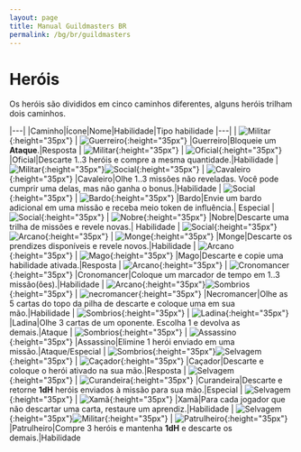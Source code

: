 ```yaml
---
layout: page
title: Manual Guildmasters BR
permalink: /bg/br/guildmasters
---
```

# Heróis #
Os heróis são divididos em cinco caminhos diferentes, alguns heróis trilham dois caminhos.

|---|
|Caminho|Ícone|Nome|Habilidade|Tipo habilidade
|---|
| ![Militar](/assets/img/bg/gm/icons/militar.png){:height="35px"} | ![Guerreiro](/assets/img/bg/gm/icons/guerreiro.png){:height="35px"} |Guerreiro|Bloqueie um **Ataque**.|Resposta
| ![Militar](/assets/img/bg/gm/icons/militar.png){:height="35px"} | ![Oficial](/assets/img/bg/gm/icons/oficial.png){:height="35px"} |Oficial|Descarte 1..3 heróis e compre a mesma quantidade.|Habilidade
| ![Militar](/assets/img/bg/gm/icons/militar.png){:height="35px"}![Social](/assets/img/bg/gm/icons/social.png){:height="35px"} | ![Cavaleiro](/assets/img/bg/gm/icons/cavaleiro.png){:height="35px"} |Cavaleiro|Olhe 1..3 missões não reveladas. Você pode cumprir uma delas, mas não ganha o bonus.|Habilidade
| ![Social](/assets/img/bg/gm/icons/social.png){:height="35px"} | ![Bardo](/assets/img/bg/gm/icons/bardo.png){:height="35px"} |Bardo|Envie um bardo adicional em uma missão e receba meio token de influência.| Especial
| ![Social](/assets/img/bg/gm/icons/social.png){:height="35px"} | ![Nobre](/assets/img/bg/gm/icons/nobre.png){:height="35px"} |Nobre|Descarte uma trilha de missões e revele novas.| Habilidade
| ![Social](/assets/img/bg/gm/icons/social.png){:height="35px"}![Arcano](/assets/img/bg/gm/icons/arcano.png){:height="35px"} | ![Monge](/assets/img/bg/gm/icons/monge.png){:height="35px"} |Monge|Descarte os prendizes disponíveis e revele novos.|Habilidade
| ![Arcano](/assets/img/bg/gm/icons/arcano.png){:height="35px"} | ![Mago](/assets/img/bg/gm/icons/mago.png){:height="35px"} |Mago|Descarte e copie uma habilidade ativada.|Resposta
| ![Arcano](/assets/img/bg/gm/icons/arcano.png){:height="35px"} | ![Cronomancer](/assets/img/bg/gm/icons/cronomancer.png){:height="35px"} |Cronomancer|Coloque um marcador de tempo em 1..3 missão(ões).|Habilidade
| ![Arcano](/assets/img/bg/gm/icons/arcano.png){:height="35px"}![Sombrios](/assets/img/bg/gm/icons/sombrio.png){:height="35px"} | ![necromancer](/assets/img/bg/gm/icons/necromancer.png){:height="35px"} |Necromancer|Olhe as 5 cartas do topo da pilha de descarte e coloque uma em sua mão.|Habilidade
| ![Sombrios](/assets/img/bg/gm/icons/sombrio.png){:height="35px"} | ![Ladina](/assets/img/bg/gm/icons/ladina.png){:height="35px"} |Ladina|Olhe 3 cartas de um oponente. Escolha 1 e devolva as demais.|Ataque
| ![Sombrios](/assets/img/bg/gm/icons/sombrio.png){:height="35px"} | ![Assassino](/assets/img/bg/gm/icons/assassino.png){:height="35px"} |Assassino|Elimine 1 herói enviado em uma missão.|Ataque/Especial
| ![Sombrios](/assets/img/bg/gm/icons/sombrio.png){:height="35px"}![Selvagem](/assets/img/bg/gm/icons/selvagem.png){:height="35px"} | ![Caçador](/assets/img/bg/gm/icons/cacador.png){:height="35px"} |Caçador|Descarte e coloque o herói ativado na sua mão.|Resposta
| ![Selvagem](/assets/img/bg/gm/icons/selvagem.png){:height="35px"} | ![Curandeira](/assets/img/bg/gm/icons/curandeira.png){:height="35px"} |Curandeira|Descarte e retorne **1dH** heróis enviados à missão para sua mão.|Especial
| ![Selvagem](/assets/img/bg/gm/icons/selvagem.png){:height="35px"} | ![Xamã](/assets/img/bg/gm/icons/xama.png){:height="35px"} |Xamã|Para cada jogador que não descartar uma carta, restaure um aprendiz.|Habilidade
| ![Selvagem](/assets/img/bg/gm/icons/selvagem.png){:height="35px"}![Militar](/assets/img/bg/gm/icons/militar.png){:height="35px"} | ![Patrulheiro](/assets/img/bg/gm/icons/patrulheiro.png){:height="35px"} |Patrulheiro|Compre 3 heróis e mantenha **1dH** e descarte os demais.|Habilidade




